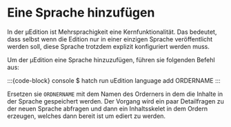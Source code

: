 # Eine Sprache hinzufügen

In der μEdition ist Mehrsprachigkeit eine Kernfunktionalität. Das bedeutet, dass selbst wenn die Edition nur in einer
einzigen Sprache veröffentlicht werden soll, diese Sprache trotzdem explizit konfiguriert werden muss.

Um der μEdition eine Sprache hinzuzufügen, führen sie folgenden Befehl aus:

:::{code-block} console
$ hatch run uEdition language add ORDERNAME
:::

Ersetzen sie `ORDNERNAME` mit dem Namen des Orderners in dem die Inhalte in der Sprache gespeichert werden. Der Vorgang
wird ein paar Detailfragen zu der neuen Sprache abfragen und dann ein Inhaltsskelet in dem Ordern erzeugen, welches
dann bereit ist um ediert zu werden.
